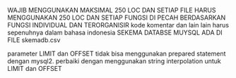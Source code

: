 WAJIB MENGGUNAKAN MAKSIMAL 250 LOC DAN SETIAP FILE HARUS MENGGUNAKAN 250 LOC DAN SETIAP FUNGSI DI PECAH BERDASARKAN FUNGSI INDIVIDUAL DAN TERORGANISIR
kode komentar dan lain lain harus sepenuhnya dalam bahasa indonesia
SEKEMA DATABSE MUYSQL ADA DI FILE skemadb.csv

 parameter LIMIT dan OFFSET tidak bisa menggunakan prepared statement dengan mysql2. perbaiki dengan menggunakan string interpolation untuk LIMIT dan OFFSET
